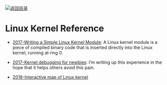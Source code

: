 [![返回目录](https://parg.co/UGo)](https://github.com/wxyyxc1992/Awesome-Links)

# Linux Kernel Reference

* [2017-Writing a Simple Linux Kernel Module](https://parg.co/UuV): A Linux kernel module is a piece of compiled binary code that is inserted directly into the Linux kernel, running at ring 0.

* [2017-Kernel debugging for newbies](https://parg.co/UsL): I’m writing up this experience in the hope that it helps others avoid this pain.

* [2018-Interactive map of Linux kernel](http://www.makelinux.net/kernel_map/)
